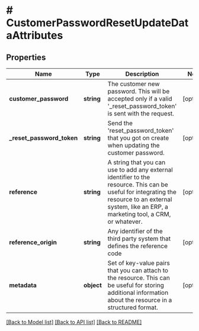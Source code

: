 # # CustomerPasswordResetUpdateDataAttributes

## Properties

Name | Type | Description | Notes
------------ | ------------- | ------------- | -------------
**customer_password** | **string** | The customer new password. This will be accepted only if a valid &#39;_reset_password_token&#39; is sent with the request. | [optional]
**_reset_password_token** | **string** | Send the &#39;reset_password_token&#39; that you got on create when updating the customer password. | [optional]
**reference** | **string** | A string that you can use to add any external identifier to the resource. This can be useful for integrating the resource to an external system, like an ERP, a marketing tool, a CRM, or whatever. | [optional]
**reference_origin** | **string** | Any identifier of the third party system that defines the reference code | [optional]
**metadata** | **object** | Set of key-value pairs that you can attach to the resource. This can be useful for storing additional information about the resource in a structured format. | [optional]

[[Back to Model list]](../../README.md#models) [[Back to API list]](../../README.md#endpoints) [[Back to README]](../../README.md)
